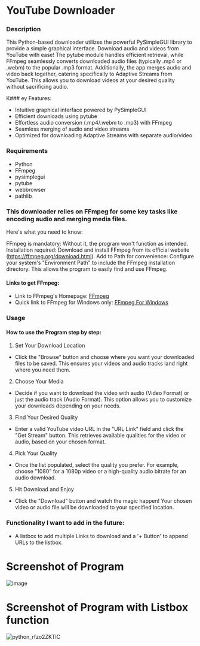 # YouTube Downloader
### Description
This Python-based downloader utilizes the powerful PySimpleGUI library to provide a simple graphical interface. Download audio and videos from YouTube with ease! The pytube module handles efficient retrieval, while FFmpeg seamlessly converts downloaded audio files (typically .mp4 or .webm) to the popular .mp3 format. Additionally, the app merges audio and video back together, catering specifically to Adaptive Streams from YouTube. This allows you to download videos at your desired quality without sacrificing audio.

K### ey Features:
- Intuitive graphical interface powered by PySimpleGUI
- Efficient downloads using pytube
- Effortless audio conversion (.mp4/.webm to .mp3) with FFmpeg
- Seamless merging of audio and video streams
- Optimized for downloading Adaptive Streams with separate audio/video


### Requirements
- Python
- FFmpeg
- pysimplegui
- pytube
- webbrowser
- pathlib

### This downloader relies on FFmpeg for some key tasks like encoding audio and merging media files.

Here's what you need to know:

FFmpeg is mandatory: Without it, the program won't function as intended.
Installation required: Download and install FFmpeg from its official website (https://ffmpeg.org/download.html).
Add to Path for convenience: Configure your system's "Environment Path" to include the FFmpeg installation directory. This allows the program to easily find and use FFmpeg.

#### Links to get FFmpeg:
- Link to FFmpeg's Homepage: [FFmpeg](https://www.ffmpeg.org/)
- Quick link to FFmpeg for Windows only: [FFmpeg For Windows](https://www.gyan.dev/ffmpeg/builds/)

### Usage
#### How to use the Program step by step:
1. Set Your Download Location
  - Click the "Browse" button and choose where you want your downloaded files to be saved. This ensures your videos and audio tracks land right where you need them.
2. Choose Your Media
  - Decide if you want to download the video with audio (Video Format) or just the audio track (Audio Format). This option allows you to customize your downloads depending on your needs.
3. Find Your Desired Quality
  - Enter a valid YouTube video URL in the "URL Link" field and click the "Get Stream" button. This retrieves available qualities for the video or audio, based on your chosen format.
4. Pick Your Quality
  - Once the list populated, select the quality you prefer. For example, choose "1080" for a 1080p video or a high-quality audio bitrate for an audio download.
5. Hit Download and Enjoy
  - Click the "Download" button and watch the magic happen! Your chosen video or audio file will be downloaded to your specified location.

### Functionality I want to add in the future:

- A listbox to add multiple Links to download and a '+ Button' to append URLs to the listbox.

# Screenshot of Program
![image](https://github.com/zaricj/YouTubeDL/assets/93329694/8bd2aa6f-a112-4a0c-b5d8-7691d8f9024b)

# Screenshot of Program with Listbox function
![python_rfzo2ZKTlC](https://github.com/zaricj/YouTubeDL/assets/93329694/fe3d4579-cd63-495a-bc42-3d0858c4dbf6)
